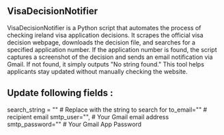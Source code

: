 ## VisaDecisionNotifier

VisaDecisionNotifier is a Python script that automates the process of checking ireland visa application decisions. It scrapes the official visa decision webpage, downloads the decision file, and searches for a specified application number. If the application number is found, the script captures a screenshot of the decision and sends an email notification via Gmail. If not found, it simply outputs "No string found." This tool helps applicants stay updated without manually checking the website.

## Update following fields :

search_string = ""  # Replace with the string to search for 
to_email="" # recipient email
smtp_user="",  # Your Gmail email address
smtp_password=""  # Your Gmail App Password
